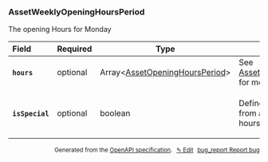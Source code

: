 <!--- This is a generated file, do not edit! -->
<!--- [START woosmap_http_schema_assetweeklyopeninghoursperiod] -->
<h3 class="schema-object" id="AssetWeeklyOpeningHoursPeriod">AssetWeeklyOpeningHoursPeriod</h3>

The opening Hours for Monday

| Field                                                                                                                    | Required | Type                                                                                       | Description                                                                                                       |
| :----------------------------------------------------------------------------------------------------------------------- | -------- | ------------------------------------------------------------------------------------------ | ----------------------------------------------------------------------------------------------------------------- |
| <h4 id="AssetWeeklyOpeningHoursPeriod-hours" class="add-link schema-object-property-key"><code>hours</code></h4>         | optional | Array&lt;[AssetOpeningHoursPeriod](#AssetOpeningHoursPeriod "AssetOpeningHoursPeriod")&gt; | See [AssetOpeningHoursPeriod](#AssetOpeningHoursPeriod "AssetOpeningHoursPeriod") for more information.           |
| <h4 id="AssetWeeklyOpeningHoursPeriod-isSpecial" class="add-link schema-object-property-key"><code>isSpecial</code></h4> | optional | boolean                                                                                    | <div class="nonref-property-description"><p>Define if the hours comes from a special opening hours day.</p></div> |

<p style="text-align: right; font-size: smaller;">Generated from the <a data-label="openapi-github" href="https://github.com/woosmap/openapi-specification" title="Woosmap OpenAPI Specification" class="external">OpenAPI specification</a>.
<a data-label="openapi-github-woosmap-http-schema-assetweeklyopeninghoursperiod" data-action="edit" style="margin-left: 5px;" href="https://github.com/woosmap/openapi-specification/blob/main/specification/schemas/AssetWeeklyOpeningHoursPeriod.yml" title="Edit on GitHub">✎ Edit</a>
<a data-label="openapi-github-woosmap-http-schema-assetweeklyopeninghoursperiod" data-action="bug" style="margin-left: 5px;" href="https://github.com/woosmap/openapi-specification/issues/new?assignees=&labels=type%3A+bug%2C+triage+me&template=bug_report.md&title=[schemas] Bug - AssetWeeklyOpeningHoursPeriod" title="File bug for schemas on GitHub"><span class="material-icons">bug_report</span> Report bug</a>
</p>

<!--- [END woosmap_http_schema_assetweeklyopeninghoursperiod] -->
